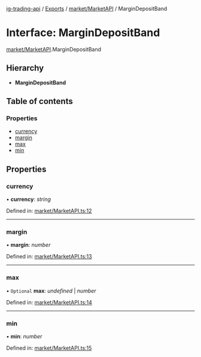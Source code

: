 [ig-trading-api](../../README.md) / [Exports](../../modules.md) / [market/MarketAPI](../../modules/market_marketapi.md) / MarginDepositBand

# Interface: MarginDepositBand

[market/MarketAPI](../../modules/market_marketapi.md).MarginDepositBand

## Hierarchy

- **MarginDepositBand**

## Table of contents

### Properties

- [currency](marketapi.margindepositband.md#currency)
- [margin](marketapi.margindepositband.md#margin)
- [max](marketapi.margindepositband.md#max)
- [min](marketapi.margindepositband.md#min)

## Properties

### currency

• **currency**: _string_

Defined in: [market/MarketAPI.ts:12](https://github.com/bennycode/ig-trading-api/blob/d998514/src/market/MarketAPI.ts#L12)

---

### margin

• **margin**: _number_

Defined in: [market/MarketAPI.ts:13](https://github.com/bennycode/ig-trading-api/blob/d998514/src/market/MarketAPI.ts#L13)

---

### max

• `Optional` **max**: _undefined_ \| _number_

Defined in: [market/MarketAPI.ts:14](https://github.com/bennycode/ig-trading-api/blob/d998514/src/market/MarketAPI.ts#L14)

---

### min

• **min**: _number_

Defined in: [market/MarketAPI.ts:15](https://github.com/bennycode/ig-trading-api/blob/d998514/src/market/MarketAPI.ts#L15)
